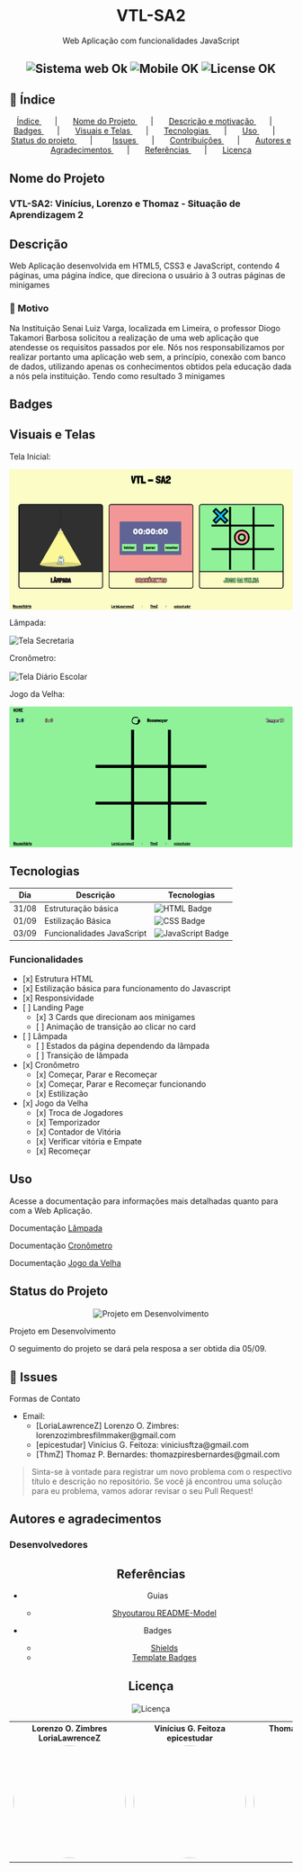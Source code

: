 <h1 align="center"> VTL-SA2 </h1>

<p align="center"> Web Aplicação com funcionalidades JavaScript </p>

<h2 align="center">
  <img src="https://img.shields.io/badge/web-OK-blue?style=for-the-badge" alt="Sistema web Ok" />
  <img src="https://img.shields.io/badge/Mobile-OK-blue?style=for-the-badge" alt="Mobile OK" />
  <img src="https://img.shields.io/badge/Licence-MIT-blue?style=for-the-badge" alt="License OK" />
</h2>

<h2 id="index"> 📌 Índice </h2>
<p align="center">   
  <a href="#index"> Índice </a>       |        
  <a href="#nome-do-projeto"> Nome do Projeto </a>       |              
  <a href="#descricao"> Descrição e motivação </a>       |             
  <a href="#badges"> Badges </a>       |            
  <a href="#visuais-e-telas"> Visuais e Telas </a>       |            
  <a href="#tecnologias">Tecnologias </a>       |           
  <a href="#uso"> Uso </a>       |            
  <a href="#status-do-projeto"> Status do projeto </a>       |              
  <a href="#issues"> Issues </a>        |        
  <a href="#contribuicoes"> Contribuições </a>       |            
  <a href="#autores-e-agradecimentos"> Autores e Agradecimentos </a>        |        
  <a href="#referencias"> Referências </a>        |        
  <a href="#licenca"> Licença </a>  
</p>

<h2 id="nome-do-projeto"> Nome do Projeto </h2>
<h3> VTL-SA2: Vinícius, Lorenzo e Thomaz - Situação de Aprendizagem 2 </h3>

<h2 id="descricao"> Descrição </h2>
<p> Web Aplicação desenvolvida em HTML5, CSS3 e JavaScript, contendo 4 páginas, uma página índice, que direciona o usuário à 3 outras páginas de minigames <p>
<h3> 🎯 Motivo </h3>
<p> Na Instituição Senai Luiz Varga, localizada em Limeira, o professor Diogo Takamori Barbosa solicitou a realização de uma web aplicação que atendesse os requisitos passados por ele. Nós nos responsabilizamos por realizar portanto uma aplicação web sem, a princípio, conexão com banco de dados, utilizando apenas os conhecimentos obtidos pela educação dada a nós pela instituição. Tendo como resultado 3 minigames </p>

<h2 id="badges"> Badges </h2>

<h2 id="visuais-e-telas"> Visuais e Telas </h2>
<p> Tela Inicial: </p>
<img alt="Tela Inicial" title="TelaInicial" style="object-fit: cover; height: 250px;" src="assets/readMeContent/indexPrint.png" align="center"/>

<p> Lâmpada: </p>
<img alt="Tela Secretaria" title="TelaSecretaria" style="object-fit: cover; height: 250px;" src="readMeContent/secretariaExemplo.png" align="center"/>

<p> Cronômetro: </p>
<img alt="Tela Diário Escolar" title="TelaDiarioEscolar" style="object-fit: cover; height: 250px;" src="readMeContent/diarioEscolarExemplo.png" align="center"/>

<p> Jogo da Velha: </p>
<img alt="Tela Bilioteca" title="TelaBiblioteca" style="object-fit: cover; height: 250px;" src="assets/readMeContent/jogoDaVelhaPrint.png" align="center"/>


<h2 id="tecnologias"> Tecnologias </h2>
<table>
  <thead>
    <tr>
      <th> Dia </th>
      <th> Descrição </th>
      <th> Tecnologias </th>
    </tr>
  </thead>
  <tbody>
    <tr>
      <td> 31/08 </td>
      <td> Estruturação básica </td>
      <td> <img src="https://img.shields.io/badge/HTML5-E34F26?style=for-the-badge&logo=html5&logoColor=white" alt="HTML Badge"/> </td>
    </tr>
    <tr>
      <td> 01/09 </td>
      <td> Estilização Básica </td>
      <td> <img src="https://img.shields.io/badge/CSS3-1572B6?style=for-the-badge&logo=css3&logoColor=white" alt="CSS Badge"/> </td>
    </tr>
    <tr>
      <td> 03/09 </td>
      <td> Funcionalidades JavaScript </td>
      <td> <img src="https://img.shields.io/badge/JavaScript-F7DF1E?style=for-the-badge&logo=javascript&logoColor=black" alt="JavaScript Badge"/> </td>
    </tr>
  </tbody>
</table>

<h3> Funcionalidades </h3>
<ul>
  <li> [x] Estrutura HTML </li>
  <li> [x] Estilização básica para funcionamento do Javascript </li>
  <li> [x] Responsividade </li>
  <li>
    [ ] Landing Page
    <ul>
      <li> [x] 3 Cards que direcionam aos minigames</li>
      <li> [ ] Animação de transição ao clicar no card </li>
    </ul>
  </li>
  <li>
    [ ] Lâmpada
    <ul>
      <li> [ ] Estados da página dependendo da lâmpada</li>
      <li> [ ] Transição de lâmpada</li>
    </ul>
  </li>
  <li>
    [x] Cronômetro
    <ul>
      <li> [x] Começar, Parar e Recomeçar </li>
      <li> [x] Começar, Parar e Recomeçar funcionando</li>
      <li> [x] Estilização </li>
    </ul>
  </li>
  <li>
    [x] Jogo da Velha
    <ul>
      <li> [x] Troca de Jogadores </li>
      <li> [x] Temporizador </li>
      <li> [x] Contador de Vitória </li>
      <li> [x] Verificar vitória e Empate </li>
      <li> [x] Recomeçar </li>
    </ul>
  </li>
</ul>

<h2 id="uso"> Uso </h2>
<p> Acesse a documentação para informações mais detalhadas quanto para com a Web Aplicação. </p>
<p>Documentação <a href="/assets/documentacao/lampada.md">Lâmpada</a></p>
<p>Documentação <a href="/assets/documentacao/cronometro.md">Cronômetro</a></p>
<p>Documentação <a href="/assets/documentacao/jogoDaVelha.md">Jogo da Velha</a></p>

<h2 id="status-do-projeto"> Status do Projeto </h2>
<p align="center">
  <img src="https://img.shields.io/badge/Project-DOING-orange?style=for-the-badge" align="center" alt="Projeto em Desenvolvimento"/>
</p>
<p> Projeto em Desenvolvimento </p>
<p> O seguimento do projeto se dará pela resposa a ser obtida dia 05/09. </p>

<h2 id="issues"> 🐛 Issues </h2>
<p> Formas de Contato </p>
<ul>
  <li>
    Email:
    <ul>
      <li> [LoriaLawrenceZ] Lorenzo O. Zimbres: lorenzozimbresfilmmaker@gmail.com</li>
      <li> [epicestudar] Vinícius G. Feitoza: viniciusftza@gmail.com</li>
      <li> [ThmZ] Thomaz P. Bernardes: thomazpiresbernardes@gmail.com</li>
    </ul>
  </li>
</ul>

> Sinta-se à vontade para registrar um novo problema com o respectivo título e descrição no repositório.
> Se você já encontrou uma solução para eu problema, vamos adorar revisar o seu Pull Request!

<h2 id="autores-e-agradecimentos"> Autores e agradecimentos </h2>
<h3> Desenvolvedores </h3>
<div align=center>
  <table style="width: 100%">
    <tbody>
      <tr align=center>
        <th><strong> Lorenzo O. Zimbres </br> LoriaLawrenceZ </strong></th>
        <th><strong> Vinícius G. Feitoza </br> epicestudar </strong></th>
        <th><strong> Thomaz P. Bernardes </br> ThmZ</strong></th>
      </tr>
      <tr align=center>
        <td>
          <a href="https://github.com/LoriaLawrenceZ">
            <img width="200" height="200" style="border-radius: 50%;" src="https://avatars.githubusercontent.com/u/97912499?v=4">
          </a>
        </td>
        <td>
          <a href="https://github.com/Paiva8859">
            <img width="200" height="200" style="border-radius: 50%;" src="https://avatars.githubusercontent.com/u/107704540?v=4">
          </a>
        </td>
        <td>
          <a href="https://github.com/TheuZCoder">
            <img width="200" height="200" style="border-radius: 50%;" src="https://avatars.githubusercontent.com/u/73339593?v=4">
          </a>
        </td>
      </tr>
    </tbody>

<h2 id="referencias"> Referências </h2>

* Guias

  - [Shyoutarou README-Model](https://github.com/shyoutarou/README-Model/blob/master/README.md?plain=1)
* Badges

  - [Shields](https://shields.io/)
  - [Template Badges](https://github.com/iuricode/readme-template/blob/main/badges/badges.md)

<h2 id="licenca"> Licença </h2>
<img src="https://img.shields.io/badge/Estamos Resolvendo-orange?style=for-the-badge" align="center" alt="Licença"/>

